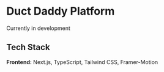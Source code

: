# Duct Daddy Platform
Currently in development

## Tech Stack
**Frontend:** Next.js, TypeScript, Tailwind CSS, Framer-Motion
